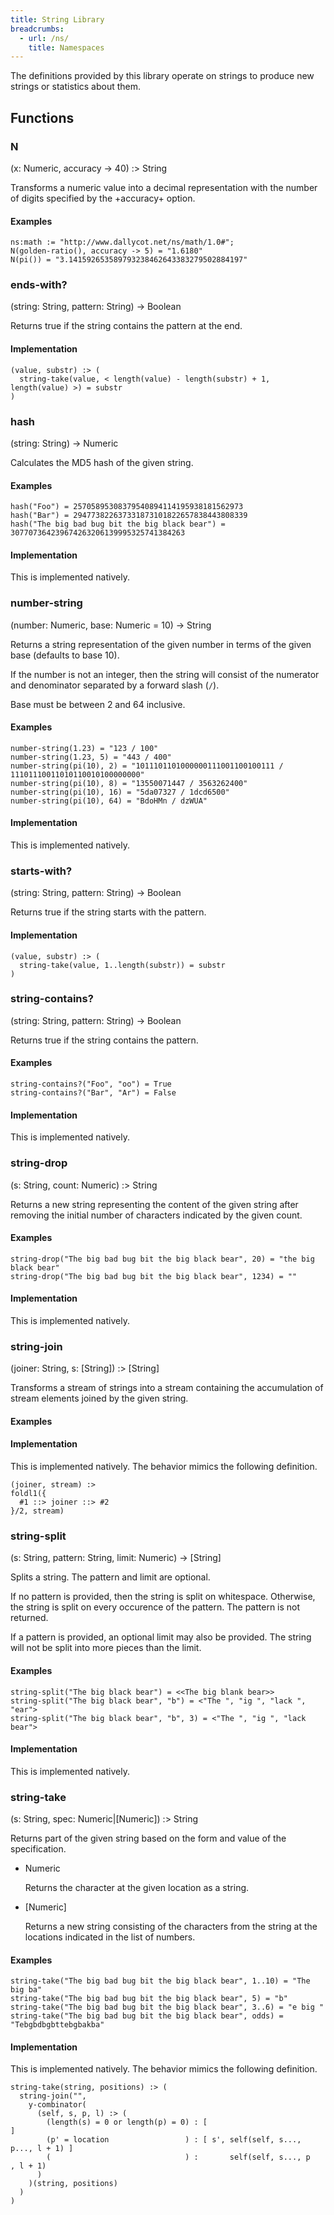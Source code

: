 ```yaml
---
title: String Library
breadcrumbs:
  - url: /ns/
    title: Namespaces
---
```


The definitions provided by this library operate on strings to produce new
strings or statistics about them.

## Functions

### <a name="N"></a>N

(x: Numeric, accuracy -> 40) :> String

Transforms a numeric value into a decimal representation with the number
of digits specified by the +accuracy+ option.

#### Examples

```
ns:math := "http://www.dallycot.net/ns/math/1.0#";
N(golden-ratio(), accuracy -> 5) = "1.6180"
N(pi()) = "3.141592653589793238462643383279502884197"
```

### <a name="ends-with?"></a>ends-with?

(string: String, pattern: String) &rarr; Boolean

Returns true if the string contains the pattern at the end.

#### Implementation

```
(value, substr) :> (
  string-take(value, < length(value) - length(substr) + 1, length(value) >) = substr
)
```

### <a name="hash"></a>hash

(string: String) &rarr; Numeric

Calculates the MD5 hash of the given string.

#### Examples

```
hash("Foo") = 25705895308379540894114195938181562973
hash("Bar") = 294773822637331873101822657838443808339
hash("The big bad bug bit the big black bear") = 307707364239674263206139995325741384263
```

#### Implementation

This is implemented natively.

### <a name="number-string"></a>number-string

(number: Numeric, base: Numeric = 10) &rarr; String

Returns a string representation of the given number in terms of the given base (defaults to base 10).

If the number is not an integer, then the string will consist of the numerator and denominator separated by a forward slash (`/`).

Base must be between 2 and 64 inclusive.

#### Examples

```
number-string(1.23) = "123 / 100"
number-string(1.23, 5) = "443 / 400"
number-string(pi(10), 2) = "1011101101000000111001100100111 / 11101110011010110010100000000"
number-string(pi(10), 8) = "13550071447 / 3563262400"
number-string(pi(10), 16) = "5da07327 / 1dcd6500"
number-string(pi(10), 64) = "BdoHMn / dzWUA"
```

#### Implementation

This is implemented natively.

### <a name="starts-with?"></a>starts-with?

(string: String, pattern: String) &rarr; Boolean

Returns true if the string starts with the pattern.

#### Implementation

```
(value, substr) :> (
  string-take(value, 1..length(substr)) = substr
)
```

### <a name="string-contains?"></a>string-contains?

(string: String, pattern: String) &rarr; Boolean

Returns true if the string contains the pattern.

#### Examples

```
string-contains?("Foo", "oo") = True
string-contains?("Bar", "Ar") = False
```

#### Implementation

This is implemented natively.

### <a name="string-drop"></a>string-drop

(s: String, count: Numeric) :> String

Returns a new string representing the content of the given string after removing
the initial number of characters indicated by the given count.

#### Examples

```
string-drop("The big bad bug bit the big black bear", 20) = "the big black bear"
string-drop("The big bad bug bit the big black bear", 1234) = ""
```

#### Implementation

This is implemented natively.

### <a name="string-join"></a>string-join

(joiner: String, s: [String]) :> [String]

Transforms a stream of strings into a stream containing the accumulation of
stream elements joined by the given string.

#### Examples

#### Implementation

This is implemented natively. The behavior mimics the following definition.

```
(joiner, stream) :>
foldl1({
  #1 ::> joiner ::> #2
}/2, stream)
```

### <a name="string-split"></a>string-split

(s: String, pattern: String, limit: Numeric) &rarr; [String]

Splits a string. The pattern and limit are optional.

If no pattern is provided, then the string is split on whitespace. Otherwise, the string is split on every occurence of the pattern. The pattern is not returned.

If a pattern is provided, an optional limit may also be provided. The string will not be split into more pieces than the limit.

#### Examples

```
string-split("The big black bear") = <<The big blank bear>>
string-split("The big black bear", "b") = <"The ", "ig ", "lack ", "ear">
string-split("The big black bear", "b", 3) = <"The ", "ig ", "lack bear">
```

#### Implementation

This is implemented natively.

### <a name="string-take"></a>string-take

(s: String, spec: Numeric\|[Numeric]) :> String

Returns part of the given string based on the form and value of the specification.

- Numeric

  Returns the character at the given location as a string.

- [Numeric]

  Returns a new string consisting of the characters from the string at the locations indicated in the list of numbers.

#### Examples

```
string-take("The big bad bug bit the big black bear", 1..10) = "The big ba"
string-take("The big bad bug bit the big black bear", 5) = "b"
string-take("The big bad bug bit the big black bear", 3..6) = "e big "
string-take("The big bad bug bit the big black bear", odds) = "Tebgbdbgbttebgbakba"
```

#### Implementation

This is implemented natively. The behavior mimics the following definition.

```
string-take(string, positions) :> (
  string-join("",
    y-combinator(
      (self, s, p, l) :> (
        (length(s) = 0 or length(p) = 0) : [                                   ]
        (p' = location                 ) : [ s', self(self, s..., p..., l + 1) ]
        (                              ) :       self(self, s..., p   , l + 1)
      )
    )(string, positions)
  )
)
```
